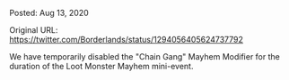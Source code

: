 Posted: Aug 13, 2020

Original URL: https://twitter.com/Borderlands/status/1294056405624737792

We have temporarily disabled the "Chain Gang" Mayhem Modifier for the duration of the Loot Monster Mayhem mini-event.

